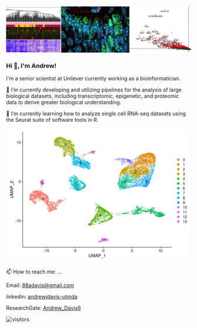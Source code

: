 
![science](https://github.com/10adavis/10adavis/blob/master/banner.jpeg)

### Hi 👋, I'm Andrew! 
I'm a senior scientist at Unilever currently working as a bioinformatician. 

🔭 I’m currently developing and utilizing pipelines for the analysis of large biological datasets, including transcriptomic, epigenetic, and proteomic data to derive greater biological understanding. 

🌱 I’m currently learning how to analyze single cell RNA-seq datasets using the Seurat suite of software tools in R.

![single cell](https://github.com/10adavis/10adavis/blob/master/UMAP-AD-clusters.jpeg)


📫 How to reach me: ...

Email: [88adavis@gmail.com](mailto:88adavis@gmail.com)

linkedin: [andrewjdavis-utmda](https://www.linkedin.com/in/andrewjdavis-utmda/) 

ResearchGate: [Andrew_Davis6](https://www.researchgate.net/profile/Andrew_Davis6)

![visitors](https://visitor-badge.glitch.me/badge?page_id=10adavis.10adavis)

<!--
**10adavis/10adavis** is a ✨ _special_ ✨ repository because its `README.md` (this file) appears on your GitHub profile.

Here are some ideas to get you started:

- 🔭 I’m currently working on ...
- 🌱 I’m currently learning ...
- 👯 I’m looking to collaborate on ...
- 🤔 I’m looking for help with ...
- 💬 Ask me about ...
- 📫 How to reach me: ...
- 😄 Pronouns: ...
- ⚡ Fun fact: ...
-->

